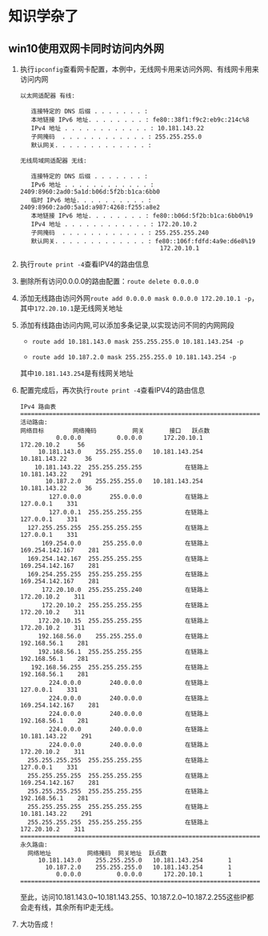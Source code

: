 # 知识学杂了

## win10使用双网卡同时访问内外网

1. 执行`ipconfig`查看网卡配置，本例中，无线网卡用来访问外网、有线网卡用来访问内网

    ```
    以太网适配器 有线:
    
       连接特定的 DNS 后缀 . . . . . . . :
       本地链接 IPv6 地址. . . . . . . . : fe80::38f1:f9c2:eb9c:214c%8
       IPv4 地址 . . . . . . . . . . . . : 10.181.143.22
       子网掩码  . . . . . . . . . . . . : 255.255.255.0
       默认网关. . . . . . . . . . . . . :
    
    无线局域网适配器 无线:
    
       连接特定的 DNS 后缀 . . . . . . . :
       IPv6 地址 . . . . . . . . . . . . : 2409:8960:2ad0:5a1d:b06d:5f2b:b1ca:6bb0
       临时 IPv6 地址. . . . . . . . . . : 2409:8960:2ad0:5a1d:a987:4268:f255:a8e2
       本地链接 IPv6 地址. . . . . . . . : fe80::b06d:5f2b:b1ca:6bb0%19
       IPv4 地址 . . . . . . . . . . . . : 172.20.10.2
       子网掩码  . . . . . . . . . . . . : 255.255.255.240
       默认网关. . . . . . . . . . . . . : fe80::106f:fdfd:4a9e:d6e8%19
                                           172.20.10.1
    ```

2. 执行```route print -4```查看IPV4的路由信息

3. 删除所有访问0.0.0.0的路由配置：```route delete 0.0.0.0```

4. 添加无线路由访问外网```route add 0.0.0.0 mask 0.0.0.0 172.20.10.1 -p```，其中```172.20.10.1```是无线网关地址

5. 添加有线路由访问内网,可以添加多条记录,以实现访问不同的内网网段

    - ```route add 10.181.143.0 mask 255.255.255.0 10.181.143.254 -p```
    
    - ```route add 10.187.2.0 mask 255.255.255.0 10.181.143.254 -p```
    
    其中```10.181.143.254```是有线网关地址
    
6. 配置完成后，再次执行```route print -4```查看IPV4的路由信息

    ```shell script
    IPv4 路由表
    ===========================================================================
    活动路由:
    网络目标        网络掩码          网关       接口   跃点数
              0.0.0.0          0.0.0.0      172.20.10.1      172.20.10.2     56
         10.181.143.0    255.255.255.0   10.181.143.254    10.181.143.22     36
        10.181.143.22  255.255.255.255            在链路上     10.181.143.22    291
           10.187.2.0    255.255.255.0   10.181.143.254    10.181.143.22     36
            127.0.0.0        255.0.0.0            在链路上         127.0.0.1    331
            127.0.0.1  255.255.255.255            在链路上         127.0.0.1    331
      127.255.255.255  255.255.255.255            在链路上         127.0.0.1    331
          169.254.0.0      255.255.0.0            在链路上   169.254.142.167    281
      169.254.142.167  255.255.255.255            在链路上   169.254.142.167    281
      169.254.255.255  255.255.255.255            在链路上   169.254.142.167    281
          172.20.10.0  255.255.255.240            在链路上       172.20.10.2    311
          172.20.10.2  255.255.255.255            在链路上       172.20.10.2    311
         172.20.10.15  255.255.255.255            在链路上       172.20.10.2    311
         192.168.56.0    255.255.255.0            在链路上      192.168.56.1    281
         192.168.56.1  255.255.255.255            在链路上      192.168.56.1    281
       192.168.56.255  255.255.255.255            在链路上      192.168.56.1    281
            224.0.0.0        240.0.0.0            在链路上         127.0.0.1    331
            224.0.0.0        240.0.0.0            在链路上   169.254.142.167    281
            224.0.0.0        240.0.0.0            在链路上      192.168.56.1    281
            224.0.0.0        240.0.0.0            在链路上     10.181.143.22    291
            224.0.0.0        240.0.0.0            在链路上       172.20.10.2    311
      255.255.255.255  255.255.255.255            在链路上         127.0.0.1    331
      255.255.255.255  255.255.255.255            在链路上   169.254.142.167    281
      255.255.255.255  255.255.255.255            在链路上      192.168.56.1    281
      255.255.255.255  255.255.255.255            在链路上     10.181.143.22    291
      255.255.255.255  255.255.255.255            在链路上       172.20.10.2    311
    ===========================================================================
    永久路由:
      网络地址          网络掩码  网关地址  跃点数
         10.181.143.0    255.255.255.0   10.181.143.254       1
           10.187.2.0    255.255.255.0   10.181.143.254       1
              0.0.0.0          0.0.0.0      172.20.10.1       1
    ===========================================================================
    ```

   至此，访问10.181.143.0~10.181.143.255、10.187.2.0~10.187.2.255这些IP都会走有线，其余所有IP走无线。

7. 大功告成！